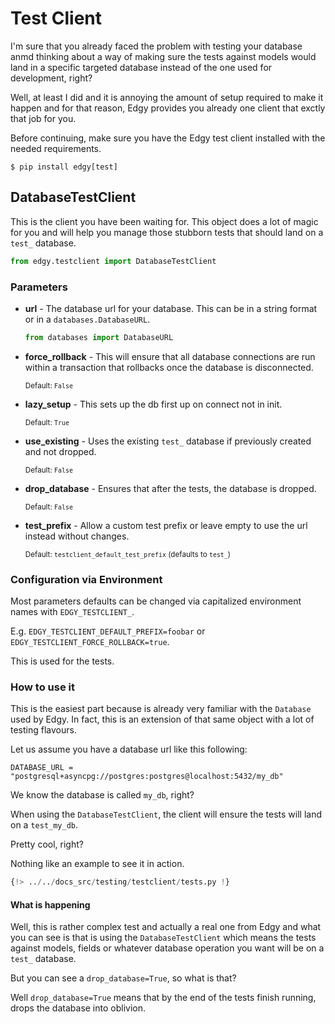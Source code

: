 # Test Client

I'm sure that you already faced the problem with testing your database anmd thinking about a way
of making sure the tests against models would land in a specific targeted database instead of the
one used for development, right?

Well, at least I did and it is annoying the amount of setup required to make it happen and for that
reason, Edgy provides you already one client that exctly that job for you.

Before continuing, make sure you have the Edgy test client installed with the needed
requirements.

```
$ pip install edgy[test]
```

## DatabaseTestClient

This is the client you have been waiting for. This object does a lot of magic for you and will
help you manage those stubborn tests that should land on a `test_` database.

```python
from edgy.testclient import DatabaseTestClient
```

### Parameters

* **url** - The database url for your database. This can be in a string format or in a
`databases.DatabaseURL`.

    ```python
    from databases import DatabaseURL
    ```

* **force_rollback** - This will ensure that all database connections are run within a transaction
that rollbacks once the database is disconnected.

    <sup>Default: `False`</sup>

* **lazy_setup** - This sets up the db first up on connect not in init.

    <sup>Default: `True`</sup>


* **use_existing** - Uses the existing `test_` database if previously created and not dropped.

    <sup>Default: `False`</sup>

* **drop_database** - Ensures that after the tests, the database is dropped.

    <sup>Default: `False`</sup>

* **test_prefix** - Allow a custom test prefix or leave empty to use the url instead without changes.

    <sup>Default: `testclient_default_test_prefix` (defaults to `test_`)</sup>

### Configuration via Environment

Most parameters defaults can be changed via capitalized environment names with `EDGY_TESTCLIENT_`.

E.g. `EDGY_TESTCLIENT_DEFAULT_PREFIX=foobar` or `EDGY_TESTCLIENT_FORCE_ROLLBACK=true`.

This is used for the tests.

### How to use it

This is the easiest part because is already very familiar with the `Database` used by Edgy. In
fact, this is an extension of that same object with a lot of testing flavours.

Let us assume you have a database url like this following:

```shell
DATABASE_URL = "postgresql+asyncpg://postgres:postgres@localhost:5432/my_db"
```

We know the database is called `my_db`, right?

When using the `DatabaseTestClient`, the client will ensure the tests will land on a `test_my_db`.

Pretty cool, right?

Nothing like an example to see it in action.

```python title="tests.py" hl_lines="14"
{!> ../../docs_src/testing/testclient/tests.py !}
```

#### What is happening

Well, this is rather complex test and actually a real one from Edgy and what you can see is
that is using the `DatabaseTestClient` which means the tests against models, fields or whatever
database operation you want will be on a `test_` database.

But you can see a `drop_database=True`, so what is that?

Well `drop_database=True` means that by the end of the tests finish running, drops the database
into oblivion.

